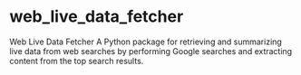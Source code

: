 # web_live_data_fetcher
 Web Live Data Fetcher A Python package for retrieving and summarizing live data from web searches by performing Google searches and extracting content from the top search results.
